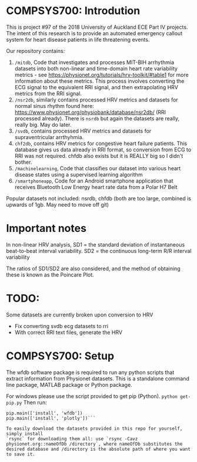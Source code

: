 # COMPSYS700: Introdution
This is project #97 of the 2018 University of Auckland ECE Part IV projects. The intent of this research is
to provide an automated emergency callout system for heart disease patients in life threatening events. 

Our repository contains:
1. `/mitdb`, Code that investigates and processes MIT-BIH arrhythmia datasets into both non-linear and time-domain heart rate variability metrics - see https://physionet.org/tutorials/hrv-toolkit/#table1 for more information about these metrics. This process involves converting the ECG signal to the equivalent RRI signal, and then extrapolating HRV metrics from the RRI signal.
2. `/nsr2db`, similarly contains processed HRV metrics and datasets for normal sinus rhythm found here: https://www.physionet.org/physiobank/database/nsr2db/ (RRI processed already). There is `nsrdb` but again the datasets are really, really big. May do later.
3. `/svdb`, contains processed HRV metrics and datasets for supraventricular arrthyhmia.
4. `chf2db`, contains HRV metrics for congestive heart failure patients. This database gives us data already in RRI format, so conversion from ECG to RRI was not required. chfdb also exists but it is REALLY big so I didn't bother.
5. `/machinelearning`, Code that classifies our dataset into various heart disease states using a supervised learning algorithm 
6. `/smartphoneapp`, Code for an Android smartphone application that receives Bluetooth Low Energy heart rate data from a Polar H7 Belt

Popular datasets not included: nsrdb, chfdb (both are too large, combined is upwards of 1gb. May need to move off git)

# Important notes
In non-linear HRV analysis,
SD1 = the standard deviation of instantaneous beat-to-beat interval variability.
SD2 = the continuous long-term R/R interval variability

The ratios of SD1/SD2 are also considered, and the method of obtaining these is known as the Poincare Plot.


# TODO:
Some datasets are currently broken upon conversion to HRV

- Fix converting svdb ecg datasets to rri
- With correct RRI text files, generate the HRV

# COMPSYS700: Setup

The wfdb software package is required to run any python scripts that extract information from Physionet datasets. This is a standalone command line package, MATLAB package or Python package.

For windows please use the script provided to get pip (Python). `python get-pip.py`
Then run:
```import pip
pip.main(['install', 'wfdb'])
pip.main(['install', 'plotly'])```

To easily download the datasets provided in this repo for yourself, simply install
`rsync` for downloading them all: use `rsync -Cavz physionet.org::nameOfDb /directory`, where nameOfDb substitutes the desired database and /directory is the absolute path of where you want to save it.